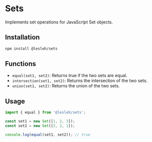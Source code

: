 # Sets

Implements set operations for JavaScript Set objects.

## Installation

```bash
npm install @lesleh/sets
```

## Functions

- `equal(set1, set2)`: Returns true if the two sets are equal.
- `intersection(set1, set2)`: Returns the intersection of the two sets.
- `union(set1, set2)`: Returns the union of the two sets.

## Usage

```javascript
import { equal } from '@lesleh/sets';

const set1 = new Set([1, 2, 3]);
const set2 = new Set([3, 2, 1]);

console.log(equal(set1, set2)); // true
```
